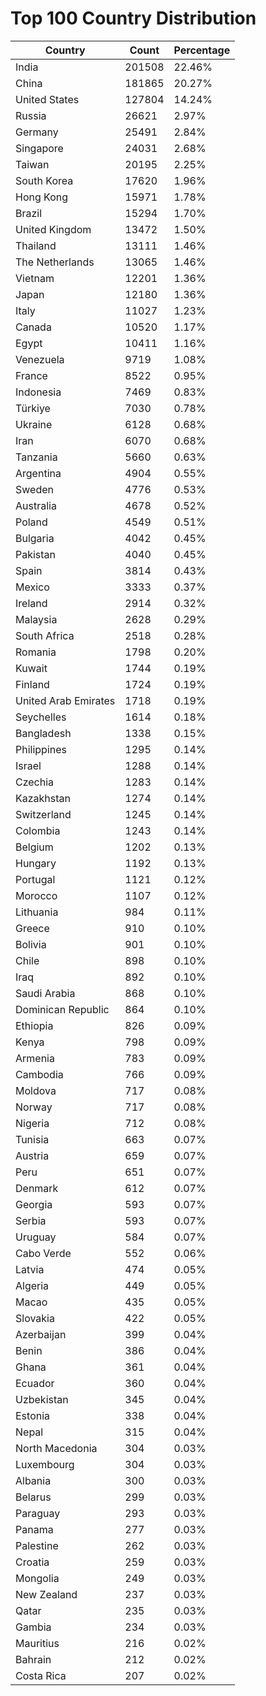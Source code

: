 # Top 100 Country Distribution
| Country | Count | Percentage |
|----|----|----|
| India | 201508 | 22.46% |
| China | 181865 | 20.27% |
| United States | 127804 | 14.24% |
| Russia | 26621 | 2.97% |
| Germany | 25491 | 2.84% |
| Singapore | 24031 | 2.68% |
| Taiwan | 20195 | 2.25% |
| South Korea | 17620 | 1.96% |
| Hong Kong | 15971 | 1.78% |
| Brazil | 15294 | 1.70% |
| United Kingdom | 13472 | 1.50% |
| Thailand | 13111 | 1.46% |
| The Netherlands | 13065 | 1.46% |
| Vietnam | 12201 | 1.36% |
| Japan | 12180 | 1.36% |
| Italy | 11027 | 1.23% |
| Canada | 10520 | 1.17% |
| Egypt | 10411 | 1.16% |
| Venezuela | 9719 | 1.08% |
| France | 8522 | 0.95% |
| Indonesia | 7469 | 0.83% |
| Türkiye | 7030 | 0.78% |
| Ukraine | 6128 | 0.68% |
| Iran | 6070 | 0.68% |
| Tanzania | 5660 | 0.63% |
| Argentina | 4904 | 0.55% |
| Sweden | 4776 | 0.53% |
| Australia | 4678 | 0.52% |
| Poland | 4549 | 0.51% |
| Bulgaria | 4042 | 0.45% |
| Pakistan | 4040 | 0.45% |
| Spain | 3814 | 0.43% |
| Mexico | 3333 | 0.37% |
| Ireland | 2914 | 0.32% |
| Malaysia | 2628 | 0.29% |
| South Africa | 2518 | 0.28% |
| Romania | 1798 | 0.20% |
| Kuwait | 1744 | 0.19% |
| Finland | 1724 | 0.19% |
| United Arab Emirates | 1718 | 0.19% |
| Seychelles | 1614 | 0.18% |
| Bangladesh | 1338 | 0.15% |
| Philippines | 1295 | 0.14% |
| Israel | 1288 | 0.14% |
| Czechia | 1283 | 0.14% |
| Kazakhstan | 1274 | 0.14% |
| Switzerland | 1245 | 0.14% |
| Colombia | 1243 | 0.14% |
| Belgium | 1202 | 0.13% |
| Hungary | 1192 | 0.13% |
| Portugal | 1121 | 0.12% |
| Morocco | 1107 | 0.12% |
| Lithuania | 984 | 0.11% |
| Greece | 910 | 0.10% |
| Bolivia | 901 | 0.10% |
| Chile | 898 | 0.10% |
| Iraq | 892 | 0.10% |
| Saudi Arabia | 868 | 0.10% |
| Dominican Republic | 864 | 0.10% |
| Ethiopia | 826 | 0.09% |
| Kenya | 798 | 0.09% |
| Armenia | 783 | 0.09% |
| Cambodia | 766 | 0.09% |
| Moldova | 717 | 0.08% |
| Norway | 717 | 0.08% |
| Nigeria | 712 | 0.08% |
| Tunisia | 663 | 0.07% |
| Austria | 659 | 0.07% |
| Peru | 651 | 0.07% |
| Denmark | 612 | 0.07% |
| Georgia | 593 | 0.07% |
| Serbia | 593 | 0.07% |
| Uruguay | 584 | 0.07% |
| Cabo Verde | 552 | 0.06% |
| Latvia | 474 | 0.05% |
| Algeria | 449 | 0.05% |
| Macao | 435 | 0.05% |
| Slovakia | 422 | 0.05% |
| Azerbaijan | 399 | 0.04% |
| Benin | 386 | 0.04% |
| Ghana | 361 | 0.04% |
| Ecuador | 360 | 0.04% |
| Uzbekistan | 345 | 0.04% |
| Estonia | 338 | 0.04% |
| Nepal | 315 | 0.04% |
| North Macedonia | 304 | 0.03% |
| Luxembourg | 304 | 0.03% |
| Albania | 300 | 0.03% |
| Belarus | 299 | 0.03% |
| Paraguay | 293 | 0.03% |
| Panama | 277 | 0.03% |
| Palestine | 262 | 0.03% |
| Croatia | 259 | 0.03% |
| Mongolia | 249 | 0.03% |
| New Zealand | 237 | 0.03% |
| Qatar | 235 | 0.03% |
| Gambia | 234 | 0.03% |
| Mauritius | 216 | 0.02% |
| Bahrain | 212 | 0.02% |
| Costa Rica | 207 | 0.02% |
